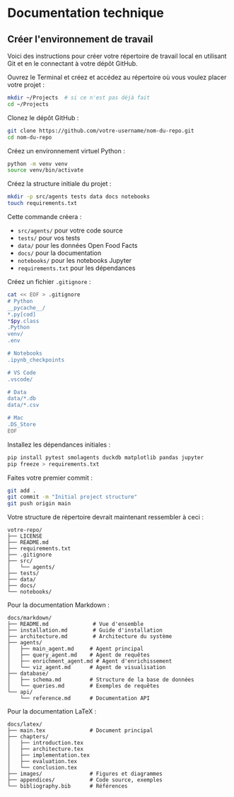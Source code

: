 # Documentation technique

## Créer l'environnement de travail

Voici des instructions pour créer votre répertoire de travail local en utilisant Git et en le connectant à votre dépôt GitHub.

Ouvrez le Terminal et créez et accédez au répertoire où vous voulez placer votre projet :

```bash
mkdir ~/Projects  # si ce n'est pas déjà fait
cd ~/Projects
```

Clonez le dépôt GitHub :

```bash
git clone https://github.com/votre-username/nom-du-repo.git
cd nom-du-repo
```

Créez un environnement virtuel Python :

```bash
python -m venv venv
source venv/bin/activate
```

Créez la structure initiale du projet :

```bash
mkdir -p src/agents tests data docs notebooks
touch requirements.txt
```

Cette commande créera :

- `src/agents/` pour votre code source
- `tests/` pour vos tests
- `data/` pour les données Open Food Facts
- `docs/` pour la documentation
- `notebooks/` pour les notebooks Jupyter
- `requirements.txt` pour les dépendances

Créez un fichier `.gitignore` :

```bash
cat << EOF > .gitignore
# Python
__pycache__/
*.py[cod]
*$py.class
.Python
venv/
.env

# Notebooks
.ipynb_checkpoints

# VS Code
.vscode/

# Data
data/*.db
data/*.csv

# Mac
.DS_Store
EOF
```

Installez les dépendances initiales :

```bash
pip install pytest smolagents duckdb matplotlib pandas jupyter
pip freeze > requirements.txt
```

Faites votre premier commit :

```bash
git add .
git commit -m "Initial project structure"
git push origin main
```

Votre structure de répertoire devrait maintenant ressembler à ceci :

```
votre-repo/
├── LICENSE
├── README.md
├── requirements.txt
├── .gitignore
├── src/
│   └── agents/
├── tests/
├── data/
├── docs/
└── notebooks/
```

Pour la documentation Markdown :

```
docs/markdown/
├── README.md              # Vue d'ensemble
├── installation.md        # Guide d'installation
├── architecture.md        # Architecture du système
├── agents/               
│   ├── main_agent.md     # Agent principal
│   ├── query_agent.md    # Agent de requêtes
│   ├── enrichment_agent.md # Agent d'enrichissement
│   └── viz_agent.md      # Agent de visualisation
├── database/
│   ├── schema.md         # Structure de la base de données
│   └── queries.md        # Exemples de requêtes
└── api/
    └── reference.md      # Documentation API
```

Pour la documentation LaTeX :

```
docs/latex/
├── main.tex              # Document principal
├── chapters/
│   ├── introduction.tex
│   ├── architecture.tex
│   ├── implementation.tex
│   ├── evaluation.tex
│   └── conclusion.tex
├── images/               # Figures et diagrammes
├── appendices/           # Code source, exemples
└── bibliography.bib      # Références
```
